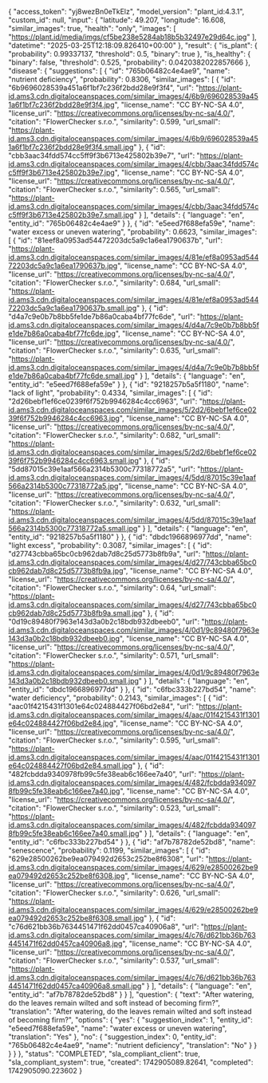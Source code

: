 {
  "access_token": "yj8wezBn0eTkElz",
  "model_version": "plant_id:4.3.1",
  "custom_id": null,
  "input": {
    "latitude": 49.207,
    "longitude": 16.608,
    "similar_images": true,
    "health": "only",
    "images": [
      "https://plant.id/media/imgs/cf5be238e5284ab18b5b32497e29d64c.jpg"
    ],
    "datetime": "2025-03-25T12:18:09.826410+00:00"
  },
  "result": {
    "is_plant": {
      "probability": 0.99337137,
      "threshold": 0.5,
      "binary": true
    },
    "is_healthy": {
      "binary": false,
      "threshold": 0.525,
      "probability": 0.0420382022857666
    },
    "disease": {
      "suggestions": [
        {
          "id": "765b06482c4e4ae9",
          "name": "nutrient deficiency",
          "probability": 0.8306,
          "similar_images": [
            {
              "id": "6b9696028539a451a6f1bf7c236f2bdd28e9f3f4",
              "url": "https://plant-id.ams3.cdn.digitaloceanspaces.com/similar_images/4/6b9/696028539a451a6f1bf7c236f2bdd28e9f3f4.jpg",
              "license_name": "CC BY-NC-SA 4.0",
              "license_url": "https://creativecommons.org/licenses/by-nc-sa/4.0/",
              "citation": "FlowerChecker s.r.o.",
              "similarity": 0.599,
              "url_small": "https://plant-id.ams3.cdn.digitaloceanspaces.com/similar_images/4/6b9/696028539a451a6f1bf7c236f2bdd28e9f3f4.small.jpg"
            },
            {
              "id": "cbb3aac34fdd574cc5ff9f3b6713e425802b39e7",
              "url": "https://plant-id.ams3.cdn.digitaloceanspaces.com/similar_images/4/cbb/3aac34fdd574cc5ff9f3b6713e425802b39e7.jpg",
              "license_name": "CC BY-NC-SA 4.0",
              "license_url": "https://creativecommons.org/licenses/by-nc-sa/4.0/",
              "citation": "FlowerChecker s.r.o.",
              "similarity": 0.565,
              "url_small": "https://plant-id.ams3.cdn.digitaloceanspaces.com/similar_images/4/cbb/3aac34fdd574cc5ff9f3b6713e425802b39e7.small.jpg"
            }
          ],
          "details": {
            "language": "en",
            "entity_id": "765b06482c4e4ae9"
          }
        },
        {
          "id": "e5eed7f688efa59e",
          "name": "water excess or uneven watering",
          "probability": 0.6623,
          "similar_images": [
            {
              "id": "81eef8a0953ad54472203dc5a9c1a6ea1790637b",
              "url": "https://plant-id.ams3.cdn.digitaloceanspaces.com/similar_images/4/81e/ef8a0953ad54472203dc5a9c1a6ea1790637b.jpg",
              "license_name": "CC BY-NC-SA 4.0",
              "license_url": "https://creativecommons.org/licenses/by-nc-sa/4.0/",
              "citation": "FlowerChecker s.r.o.",
              "similarity": 0.684,
              "url_small": "https://plant-id.ams3.cdn.digitaloceanspaces.com/similar_images/4/81e/ef8a0953ad54472203dc5a9c1a6ea1790637b.small.jpg"
            },
            {
              "id": "d4a7c9e0b7b8bb5fe1de7b86a0caba4bf77fc6de",
              "url": "https://plant-id.ams3.cdn.digitaloceanspaces.com/similar_images/4/d4a/7c9e0b7b8bb5fe1de7b86a0caba4bf77fc6de.jpg",
              "license_name": "CC BY-NC-SA 4.0",
              "license_url": "https://creativecommons.org/licenses/by-nc-sa/4.0/",
              "citation": "FlowerChecker s.r.o.",
              "similarity": 0.635,
              "url_small": "https://plant-id.ams3.cdn.digitaloceanspaces.com/similar_images/4/d4a/7c9e0b7b8bb5fe1de7b86a0caba4bf77fc6de.small.jpg"
            }
          ],
          "details": {
            "language": "en",
            "entity_id": "e5eed7f688efa59e"
          }
        },
        {
          "id": "9218257b5a5f1180",
          "name": "lack of light",
          "probability": 0.4334,
          "similar_images": [
            {
              "id": "2d26bebf1ef6ce0239f6f752b9946284c4cc6963",
              "url": "https://plant-id.ams3.cdn.digitaloceanspaces.com/similar_images/5/2d2/6bebf1ef6ce0239f6f752b9946284c4cc6963.jpg",
              "license_name": "CC BY-NC-SA 4.0",
              "license_url": "https://creativecommons.org/licenses/by-nc-sa/4.0/",
              "citation": "FlowerChecker s.r.o.",
              "similarity": 0.682,
              "url_small": "https://plant-id.ams3.cdn.digitaloceanspaces.com/similar_images/5/2d2/6bebf1ef6ce0239f6f752b9946284c4cc6963.small.jpg"
            },
            {
              "id": "5dd87015c39e1aaf566a2314b5300c77318772a5",
              "url": "https://plant-id.ams3.cdn.digitaloceanspaces.com/similar_images/4/5dd/87015c39e1aaf566a2314b5300c77318772a5.jpg",
              "license_name": "CC BY-NC-SA 4.0",
              "license_url": "https://creativecommons.org/licenses/by-nc-sa/4.0/",
              "citation": "FlowerChecker s.r.o.",
              "similarity": 0.632,
              "url_small": "https://plant-id.ams3.cdn.digitaloceanspaces.com/similar_images/4/5dd/87015c39e1aaf566a2314b5300c77318772a5.small.jpg"
            }
          ],
          "details": {
            "language": "en",
            "entity_id": "9218257b5a5f1180"
          }
        },
        {
          "id": "dbdc1966896977dd",
          "name": "light excess",
          "probability": 0.3087,
          "similar_images": [
            {
              "id": "d27743cbba65bc0cb962dab7d8c25d5773b8fb9a",
              "url": "https://plant-id.ams3.cdn.digitaloceanspaces.com/similar_images/4/d27/743cbba65bc0cb962dab7d8c25d5773b8fb9a.jpg",
              "license_name": "CC BY-NC-SA 4.0",
              "license_url": "https://creativecommons.org/licenses/by-nc-sa/4.0/",
              "citation": "FlowerChecker s.r.o.",
              "similarity": 0.64,
              "url_small": "https://plant-id.ams3.cdn.digitaloceanspaces.com/similar_images/4/d27/743cbba65bc0cb962dab7d8c25d5773b8fb9a.small.jpg"
            },
            {
              "id": "0d19c89480f7963e143d3a0b2c18bdb932dbeeb0",
              "url": "https://plant-id.ams3.cdn.digitaloceanspaces.com/similar_images/4/0d1/9c89480f7963e143d3a0b2c18bdb932dbeeb0.jpg",
              "license_name": "CC BY-NC-SA 4.0",
              "license_url": "https://creativecommons.org/licenses/by-nc-sa/4.0/",
              "citation": "FlowerChecker s.r.o.",
              "similarity": 0.571,
              "url_small": "https://plant-id.ams3.cdn.digitaloceanspaces.com/similar_images/4/0d1/9c89480f7963e143d3a0b2c18bdb932dbeeb0.small.jpg"
            }
          ],
          "details": {
            "language": "en",
            "entity_id": "dbdc1966896977dd"
          }
        },
        {
          "id": "c6fbc333b227bd54",
          "name": "water deficiency",
          "probability": 0.2143,
          "similar_images": [
            {
              "id": "aac01f4215431f1301e64c024884427f06bd2e84",
              "url": "https://plant-id.ams3.cdn.digitaloceanspaces.com/similar_images/4/aac/01f4215431f1301e64c024884427f06bd2e84.jpg",
              "license_name": "CC BY-NC-SA 4.0",
              "license_url": "https://creativecommons.org/licenses/by-nc-sa/4.0/",
              "citation": "FlowerChecker s.r.o.",
              "similarity": 0.595,
              "url_small": "https://plant-id.ams3.cdn.digitaloceanspaces.com/similar_images/4/aac/01f4215431f1301e64c024884427f06bd2e84.small.jpg"
            },
            {
              "id": "482fcbdda9340978fb99c5fe38eab6c166ee7a40",
              "url": "https://plant-id.ams3.cdn.digitaloceanspaces.com/similar_images/4/482/fcbdda9340978fb99c5fe38eab6c166ee7a40.jpg",
              "license_name": "CC BY-NC-SA 4.0",
              "license_url": "https://creativecommons.org/licenses/by-nc-sa/4.0/",
              "citation": "FlowerChecker s.r.o.",
              "similarity": 0.523,
              "url_small": "https://plant-id.ams3.cdn.digitaloceanspaces.com/similar_images/4/482/fcbdda9340978fb99c5fe38eab6c166ee7a40.small.jpg"
            }
          ],
          "details": {
            "language": "en",
            "entity_id": "c6fbc333b227bd54"
          }
        },
        {
          "id": "af7b78782de52bd8",
          "name": "senescence",
          "probability": 0.1199,
          "similar_images": [
            {
              "id": "629e28500262be9ea079492d2653c252be8f6308",
              "url": "https://plant-id.ams3.cdn.digitaloceanspaces.com/similar_images/4/629/e28500262be9ea079492d2653c252be8f6308.jpg",
              "license_name": "CC BY-NC-SA 4.0",
              "license_url": "https://creativecommons.org/licenses/by-nc-sa/4.0/",
              "citation": "FlowerChecker s.r.o.",
              "similarity": 0.626,
              "url_small": "https://plant-id.ams3.cdn.digitaloceanspaces.com/similar_images/4/629/e28500262be9ea079492d2653c252be8f6308.small.jpg"
            },
            {
              "id": "c76d621bb36b7634451471f62dd0457ca40906a8",
              "url": "https://plant-id.ams3.cdn.digitaloceanspaces.com/similar_images/4/c76/d621bb36b7634451471f62dd0457ca40906a8.jpg",
              "license_name": "CC BY-NC-SA 4.0",
              "license_url": "https://creativecommons.org/licenses/by-nc-sa/4.0/",
              "citation": "FlowerChecker s.r.o.",
              "similarity": 0.537,
              "url_small": "https://plant-id.ams3.cdn.digitaloceanspaces.com/similar_images/4/c76/d621bb36b7634451471f62dd0457ca40906a8.small.jpg"
            }
          ],
          "details": {
            "language": "en",
            "entity_id": "af7b78782de52bd8"
          }
        }
      ],
      "question": {
        "text": "After watering, do the leaves remain wilted and soft instead of becoming firm?",
        "translation": "After watering, do the leaves remain wilted and soft instead of becoming firm?",
        "options": {
          "yes": {
            "suggestion_index": 1,
            "entity_id": "e5eed7f688efa59e",
            "name": "water excess or uneven watering",
            "translation": "Yes"
          },
          "no": {
            "suggestion_index": 0,
            "entity_id": "765b06482c4e4ae9",
            "name": "nutrient deficiency",
            "translation": "No"
          }
        }
      }
    }
  },
  "status": "COMPLETED",
  "sla_compliant_client": true,
  "sla_compliant_system": true,
  "created": 1742905089.82641,
  "completed": 1742905090.223602
}